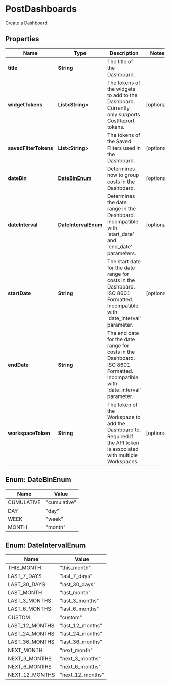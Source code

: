 

# PostDashboards

Create a Dashboard.

## Properties

| Name | Type | Description | Notes |
|------------ | ------------- | ------------- | -------------|
|**title** | **String** | The title of the Dashboard. |  |
|**widgetTokens** | **List&lt;String&gt;** | The tokens of the widgets to add to the Dashboard. Currently only supports CostReport tokens. |  [optional] |
|**savedFilterTokens** | **List&lt;String&gt;** | The tokens of the Saved Filters used in the Dashboard. |  [optional] |
|**dateBin** | [**DateBinEnum**](#DateBinEnum) | Determines how to group costs in the Dashboard. |  [optional] |
|**dateInterval** | [**DateIntervalEnum**](#DateIntervalEnum) | Determines the date range in the Dashboard. Incompatible with &#39;start_date&#39; and &#39;end_date&#39; parameters. |  [optional] |
|**startDate** | **String** | The start date for the date range for costs in the Dashboard. ISO 8601 Formatted. Incompatible with &#39;date_interval&#39; parameter. |  [optional] |
|**endDate** | **String** | The end date for the date range for costs in the Dashboard. ISO 8601 Formatted. Incompatible with &#39;date_interval&#39; parameter. |  |
|**workspaceToken** | **String** | The token of the Workspace to add the Dashboard to. Required if the API token is associated with multiple Workspaces. |  [optional] |



## Enum: DateBinEnum

| Name | Value |
|---- | -----|
| CUMULATIVE | &quot;cumulative&quot; |
| DAY | &quot;day&quot; |
| WEEK | &quot;week&quot; |
| MONTH | &quot;month&quot; |



## Enum: DateIntervalEnum

| Name | Value |
|---- | -----|
| THIS_MONTH | &quot;this_month&quot; |
| LAST_7_DAYS | &quot;last_7_days&quot; |
| LAST_30_DAYS | &quot;last_30_days&quot; |
| LAST_MONTH | &quot;last_month&quot; |
| LAST_3_MONTHS | &quot;last_3_months&quot; |
| LAST_6_MONTHS | &quot;last_6_months&quot; |
| CUSTOM | &quot;custom&quot; |
| LAST_12_MONTHS | &quot;last_12_months&quot; |
| LAST_24_MONTHS | &quot;last_24_months&quot; |
| LAST_36_MONTHS | &quot;last_36_months&quot; |
| NEXT_MONTH | &quot;next_month&quot; |
| NEXT_3_MONTHS | &quot;next_3_months&quot; |
| NEXT_6_MONTHS | &quot;next_6_months&quot; |
| NEXT_12_MONTHS | &quot;next_12_months&quot; |



